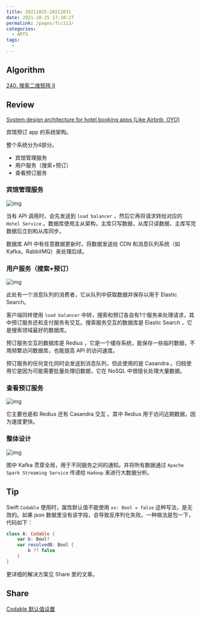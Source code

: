 ```yaml
---
title: 20211025-20211031
date: 2021-10-25 17:10:27
permalink: /pages/fcc113/
categories:
  - ARTS
tags:
  - 
---
```

## Algorithm

[240. 搜索二维矩阵 II](/pages/257ac2/)

## Review

[System design architecture for hotel booking apps (Like Airbnb, OYO)](https://medium.com/nerd-for-tech/system-design-architecture-for-hotel-booking-apps-like-airbnb-oyo-6efb4f4dddd7)

宾馆预订 app 的系统架构。

整个系统分为4部分。

- 宾馆管理服务
- 用户服务（搜索+预订）
- 查看预订服务

### 宾馆管理服务

![img](https://illusion-blog.oss-cn-beijing.aliyuncs.com/img/202110292037531.png)

当有 API 调用时，会先发送到 `load balancer` ，然后它再将请求转给对应的 `Hotel Service` 。数据库使用主从架构，主库只写数据，从库只读数据，主库写完数据后立刻和从库同步。

数据库 API 中有任意数据更新时，将数据发送给 CDN 和消息队列系统（如 Kafka，RabbitMQ）来处理后续。

### 用户服务（搜索+预订）

![img](https://illusion-blog.oss-cn-beijing.aliyuncs.com/img/202110292044945.png)

此处有一个消息队列的消费者，它从队列中获取数据并保存以用于 Elastic Search。

客户端同样使用 `load balancer` 中转，搜索和预订各自有1个服务来处理请求，其中预订服务还和支付服务有交互。搜索服务交互的数据库是 Elastic Search ，它是搜索领域最好的数据库。

预订服务交互的数据库是 Redius ，它是一个缓存系统，能保存一些临时数据，不用频繁访问数据库，也能提高 API 的访问速度。

预订服务的任何变化同时会发送到消息队列，但此使用的是 Casandra 。归档使用它是因为可能需要批量处理旧数据，它在 NoSQL 中很擅长处理大量数据。

### 查看预订服务

![img](https://illusion-blog.oss-cn-beijing.aliyuncs.com/img/202110292056934.png)

它主要也是和 Redius 还有 Casandra 交互 。其中 Redius 用于访问近期数据，因为速度更快。

### 整体设计

![img](https://illusion-blog.oss-cn-beijing.aliyuncs.com/img/202110292057393.png)

图中 Kafka 贯穿全局，用于不同服务之间的通知。并将所有数据通过 `Apache Spark Streaming Service` 传递给 `Hadoop` 来进行大数据分析。

## Tip

Swift `Codable` 使用时，属性默认值不能使用 `xx: Bool = false` 这种写法，是无效的。如果 json 数据里没有该字段，会导致反序列化失败。一种做法是包一下，代码如下：

```swift
class A: Codable {
    var b: Bool?
    var resolvedB: Bool {
        b ?? false
    }
}
```

更详细的解决方案见 Share 里的文章。

## Share

[Codable 默认值设置](/pages/b277e3/)
